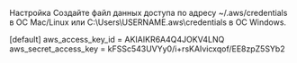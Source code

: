 Настройка
Создайте файл данных доступа по адресу ~/.aws/credentials в ОС Mac/Linux или C:\Users\USERNAME\.aws\credentials в ОС Windows.

[default]
aws_access_key_id = AKIAIKR6A4Q4JOKV4LNQ
aws_secret_access_key = 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
